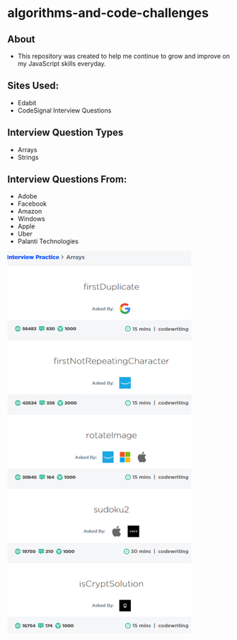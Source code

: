 # algorithms-and-code-challenges

## About
- This repository was created to help me continue to grow and improve on my JavaScript skills everyday.

## Sites Used:
- Edabit
- CodeSignal Interview Questions

## Interview Question Types
- Arrays
- Strings

## Interview Questions From:
- Adobe
- Facebook
- Amazon
- Windows
- Apple
- Uber
- Palanti Technologies


![CodeSignal Sources](./capture.png)

